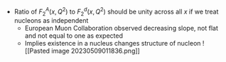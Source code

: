  - Ratio of $F_2^A(x,Q^2)$ to $F_2^d(x,Q^2)$ should be unity across all $x$ if we treat nucleons as independent
	 - European Muon Collaboration observed decreasing slope, not flat and not equal to one as expected
	 - Implies existence in a nucleus changes structure of nucleon
![[Pasted image 20230509011836.png]]